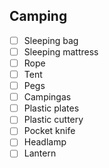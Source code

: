 ## Camping

- [ ] Sleeping bag
- [ ] Sleeping mattress 
- [ ] Rope
- [ ] Tent
- [ ] Pegs
- [ ] Campingas
- [ ] Plastic plates
- [ ] Plastic cuttery
- [ ] Pocket knife
- [ ] Headlamp
- [ ] Lantern